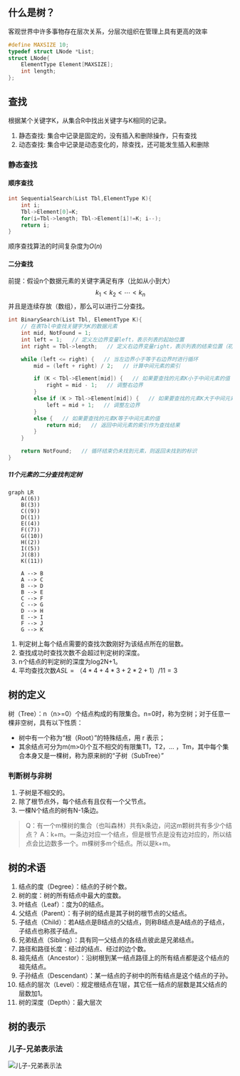 ## 什么是树？

客观世界中许多事物存在层次关系，分层次组织在管理上具有更高的效率

```c
#define MAXSIZE 10;
typedef struct LNode *List;
struct LNode{
	ElementType Element[MAXSIZE];
	int length;
};
```

## 查找

根据某个关键字K，从集合R中找出关键字与K相同的记录。

1. 静态查找: 集合中记录是固定的，没有插入和删除操作，只有查找
2. 动态查找: 集合中记录是动态变化的，除查找，还可能发生插入和删除

### 静态查找

#### 顺序查找

```c 
int SequentialSearch(List Tbl,ElementType K){
	int i;
	Tbl->Element[0]=K;
	for(i=Tbl->length; Tbl->Element[i]!=K; i--);
	return i;
}
```

顺序查找算法的时间复杂度为$O(n)$

#### 二分查找

前提：假设n个数据元素的关键字满足有序（比如从小到大）$$k_1<k_2<\cdots<k_n$$并且是连续存放（数组），那么可以进行二分查找。

```c
int BinarySearch(List Tbl, ElementType K){
	// 在表Tbl中查找关键字为K的数据元素
    int mid, NotFound = 1;
    int left = 1;   // 定义左边界变量left，表示列表的起始位置
    int right = Tbl->length;   // 定义右边界变量right，表示列表的结束位置（初始为列表的长度）

    while (left <= right) {   // 当左边界小于等于右边界时进行循环
        mid = (left + right) / 2;   // 计算中间元素的索引

        if (K < Tbl->Element[mid]) {   // 如果要查找的元素K小于中间元素的值
            right = mid - 1;   // 调整右边界
        }
        else if (K > Tbl->Element[mid]) {   // 如果要查找的元素K大于中间元素的值
            left = mid + 1;   // 调整左边界
        }
        else {   // 如果要查找的元素K等于中间元素的值
            return mid;   // 返回中间元素的索引作为查找结果
        }
    }

    return NotFound;   // 循环结束仍未找到元素，则返回未找到的标识
}

```

##### 11个元素的二分查找判定树

```mermaid
graph LR
    A((6))
    B((3))
    C((9))
    D((1))
    E((4))
    F((7))
    G((10))
    H((2))
    I((5))
    J((8))
    K((11))
    
    A --> B
    A --> C
    B --> D
    B --> E
    C --> F
    C --> G
    D --> H
    E --> I
    F --> J
    G --> K

```

1. 判定树上每个结点需要的查找次数刚好为该结点所在的层数。
2. 查找成功时查找次数不会超过判定树的深度。
3. n个结点的判定树的深度为log2N+1。
4. 平均查找次数$ASL=（4*4+4*3+2*2+1）/ 11 = 3$

## 树的定义

树（Tree）：n（n>=0）个结点构成的有限集合。n=0时，称为空树；对于任意一棵非空树，具有以下性质：
- 树中有一个称为“根（Root）”的特殊结点，用 r 表示；
- 其余结点可分为m(m>0)个互不相交的有限集T1，T2，... ，Tm，其中每个集合本身又是一棵树，称为原来树的“子树（SubTree）”

### 判断树与非树

1. 子树是不相交的。
2. 除了根节点外，每个结点有且仅有一个父节点。
3. 一棵N个结点的树有N-1条边。

> Q：有一个m棵树的集合（也叫森林）共有k条边，问这m颗树共有多少个结点？
> A：k+m。一条边对应一个结点，但是根节点是没有边对应的，所以结点会比边数多一个。m棵树多m个结点。所以是k+m。

## 树的术语

1. 结点的度（Degree）：结点的子树个数。
2. 树的度：树的所有结点中最大的度数。
3. 叶结点（Leaf）：度为0的结点。
4. 父结点（Parent）：有子树的结点是其子树的根节点的父结点。
5. 子结点（Child）：若A结点是B结点的父结点，则称B结点是A结点的子结点，子结点也称孩子结点。
6. 兄弟结点（Sibling）：具有同一父结点的各结点彼此是兄弟结点。
7. 路径和路径长度：经过的结点、经过的边个数。
8. 祖先结点（Ancestor）：沿树根到某一结点路径上的所有结点都是这个结点的祖先结点。
9. 子孙结点（Descendant）：某一结点的子树中的所有结点是这个结点的子孙。
10. 结点的层次（Level）：规定根结点在1层，其它任一结点的层数是其父结点的层数加1。
11. 树的深度（Depth）：最大层次

## 树的表示

###  儿子-兄弟表示法

![儿子-兄弟表示法](https://img-blog.csdnimg.cn/20190317154531745.png?x-oss-process=image/watermark,type_ZmFuZ3poZW5naGVpdGk,shadow_10,text_aHR0cHM6Ly9ibG9nLmNzZG4ubmV0L3FxXzMzNTE0NDIx,size_16,color_FFFFFF,t_70)

